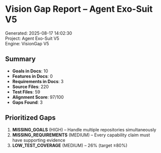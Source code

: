 # Vision Gap Report – Agent Exo-Suit V5

Generated: 2025-08-17 14:02:30  
Project: Agent Exo-Suit V5  
Engine: VisionGap V5  

## Summary
- **Goals in Docs**: 10
- **Features in Docs**: 0
- **Requirements in Docs**: 3
- **Source Files**: 220
- **Test Files**: 59
- **Alignment Score**: 97/100
- **Gaps Found**: 3

## Prioritized Gaps
1. **MISSING_GOALS** (HIGH) – Handle multiple repositories simultaneously
2. **MISSING_REQUIREMENTS** (MEDIUM) – Every capability claim must have supporting evidence
3. **LOW_TEST_COVERAGE** (MEDIUM) – 26% (target ≥80%)
